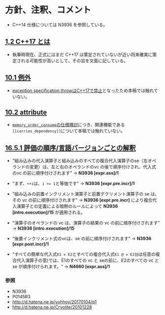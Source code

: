# 方針、注釈、コメント

* C++14 仕様については N3936 を参照している。

## [1,2 C++17 とは](/Chap1/11-c17.md)
* 執筆時現在、正式にはまだ C++17 は策定されていないが近い将来確実に策定される可能性が高いとして、その旨を文面に記している。

## [10.1 例外](Chap10/exception.md)
* [exception specification throwはC++17で禁止](http://www.open-std.org/jtc1/sc22/wg21/docs/papers/2015/p0003r0.html)となったため本稿では触れていない。

## [10.2 attribute](Chap10/attribute.md)
* [`memory_order_consume`の仕様検討](http://www.open-std.org/jtc1/sc22/wg21/docs/papers/2016/p0371r1.html)につき、関連機能である`[[carries_dependency]]`について本稿では触れていない。

## [16.5.1 評価の順序/言語バージョンごとの解釈](Chap16/165-order_of_eval.md)

* "組み込みの代入演算子と組み込みのすべての複合代入演算子のse（左オペランドの変更）は、左と右のオペランドのvc の後で順序付けされ、代入式のvc の前に順序付けされます"
→ **N3936 [expr.ass]/1**

* "まず、`++i`は、`i += 1`と等価です"
→ **N3936 [expr.pre.incr]/1**

* "組み込みの前置インクリメント演算子と前置デクリメント演算子の se は、その vc の前に順序付けされます"
→ **N3936 [expr.pre.incr]** により複合代入演算子との定義による暗黙のルールによって **N3936 [intro.execution]/15** が適用される。

* "演算子のオペランドの vc は、演算子の結果の vc の前に順序付けされます"
→ **N3936 [intro.execution]/15**

* "後置インクリメント式のvcは、se の前に順序付けされます"
→ **N3936 [expr.post.incr]/1**

* "すべての簡単な代入式`E1 = E2`とすべての複合代入式`E1 @ = E2`(`@`は任意の複合代入演算子の意)では、E1のすべての vc と seの前に、E2のすべての vc と se が順序付けられます。"
→ **N4660 [expr.ass]/1**

### 参照
* N3936
* P0145R3
* http://d.hatena.ne.jp/yohhoy/20170104/p1
* http://d.hatena.ne.jp/Cryolite/20101228
